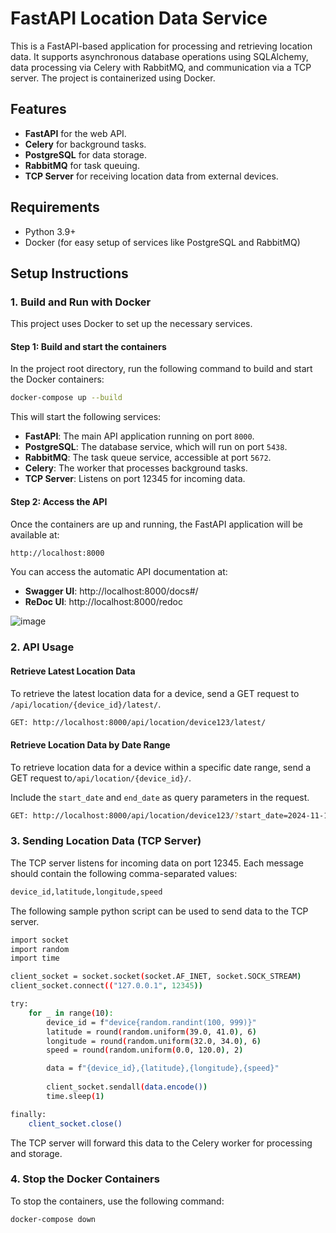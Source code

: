 # FastAPI Location Data Service

This is a FastAPI-based application for processing and retrieving location data. It supports asynchronous database operations using SQLAlchemy, data processing via Celery with RabbitMQ, and communication via a TCP server. The project is containerized using Docker.

## Features

- **FastAPI** for the web API.
- **Celery** for background tasks.
- **PostgreSQL** for data storage.
- **RabbitMQ** for task queuing.
- **TCP Server** for receiving location data from external devices.

## Requirements

- Python 3.9+
- Docker (for easy setup of services like PostgreSQL and RabbitMQ)

## Setup Instructions

### 1. Build and Run with Docker

This project uses Docker to set up the necessary services.
#### Step 1: Build and start the containers
In the project root directory, run the following command to build and start the Docker containers:

```bash
docker-compose up --build
```
This will start the following services:

- **FastAPI**: The main API application running on port `8000`.
- **PostgreSQL**: The database service, which will run on port `5438`.
- **RabbitMQ**: The task queue service, accessible at port `5672`.
- **Celery**: The worker that processes background tasks.
- **TCP Server**: Listens on port 12345 for incoming data.

#### Step 2: Access the API
Once the containers are up and running, the FastAPI application will be available at:
```bash
http://localhost:8000
```
You can access the automatic API documentation at:
- **Swagger UI**: http://localhost:8000/docs#/
- **ReDoc UI**: http://localhost:8000/redoc

![image](https://github.com/user-attachments/assets/7e550b40-403b-4a8a-9108-b4919061cc2e)

### 2. API Usage

#### Retrieve Latest Location Data
To retrieve the latest location data for a device, send a GET request to `/api/location/{device_id}/latest/`.

```bash
GET: http://localhost:8000/api/location/device123/latest/
```

#### Retrieve Location Data by Date Range
To retrieve location data for a device within a specific date range, send a GET request to`/api/location/{device_id}/`.

Include the `start_date` and `end_date` as query parameters in the request.

```bash
GET: http://localhost:8000/api/location/device123/?start_date=2024-11-13T13%3A46%3A56&end_date=2024-11-13T13%3A50%3A56
```

### 3. Sending Location Data (TCP Server)
The TCP server listens for incoming data on port 12345. Each message should contain the following comma-separated values:

```bash
device_id,latitude,longitude,speed
```

The following sample python script can be used to send data to the TCP server.

```bash
import socket
import random
import time

client_socket = socket.socket(socket.AF_INET, socket.SOCK_STREAM)
client_socket.connect(("127.0.0.1", 12345))

try:
    for _ in range(10):
        device_id = f"device{random.randint(100, 999)}"
        latitude = round(random.uniform(39.0, 41.0), 6)  
        longitude = round(random.uniform(32.0, 34.0), 6)  
        speed = round(random.uniform(0.0, 120.0), 2)     

        data = f"{device_id},{latitude},{longitude},{speed}"
        
        client_socket.sendall(data.encode())
        time.sleep(1)

finally:
    client_socket.close()

```

The TCP server will forward this data to the Celery worker for processing and storage.

### 4. Stop the Docker Containers
To stop the containers, use the following command:
```bash
docker-compose down
```